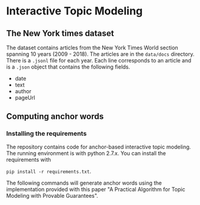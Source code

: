 # Interactive Topic Modeling

## The New York times dataset
The dataset contains articles from the New York Times World section spanning 10 years (2009 - 2018). The articles are in the `data/docs` directory. There is a `.jsonl` file for each year. Each line corresponds to an article and is a `.json` object that contains the following fields.

* date
* text
* author
* pageUrl


## Computing anchor words

### Installing the requirements
The repository contains code for anchor-based interactive topic modeling. The running environment is with python 2.7.x. You can install the requirements with 

```pip install -r requirements.txt```.

The following commands will generate anchor words using the implementation provided with this paper "A Practical Algorithm for Topic Modeling with Provable Guarantees". 

